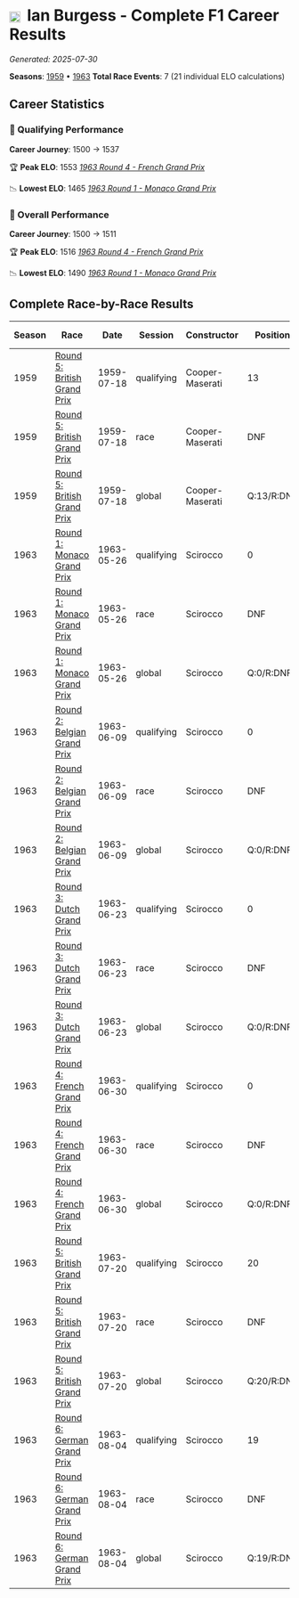 # <img src="https://upload.wikimedia.org/wikipedia/commons/thumb/8/83/Flag_of_the_United_Kingdom_%283-5%29.svg/512px-Flag_of_the_United_Kingdom_%283-5%29.svg.png?20250726143817" alt="United Kingdom" width="20" height="auto" style="vertical-align: middle; margin-right: 5px;" onerror="this.outerHTML='🇬🇧'; this.style.marginRight='5px';"/> Ian Burgess - Complete F1 Career Results

*Generated: 2025-07-30*

**Seasons**: [1959](../seasons/1959-season-report.md) • [1963](../seasons/1963-season-report.md)
**Total Race Events**: 7 (21 individual ELO calculations)

## Career Statistics

### 🏁 Qualifying Performance
**Career Journey**: 1500 → 1537

🏆 **Peak ELO**: 1553
   *[1963 Round 4 - French Grand Prix](../seasons/1963-season-report.md#round-4-french-grand-prix)*

📉 **Lowest ELO**: 1465
   *[1963 Round 1 - Monaco Grand Prix](../seasons/1963-season-report.md#round-1-monaco-grand-prix)*

### 🌟 Overall Performance
**Career Journey**: 1500 → 1511

🏆 **Peak ELO**: 1516
   *[1963 Round 4 - French Grand Prix](../seasons/1963-season-report.md#round-4-french-grand-prix)*

📉 **Lowest ELO**: 1490
   *[1963 Round 1 - Monaco Grand Prix](../seasons/1963-season-report.md#round-1-monaco-grand-prix)*


## Complete Race-by-Race Results

| Season | Race | Date | Session | Constructor | Position | Starting ELO | ELO Change | Final ELO | Teammate |
|--------|------|------|---------|-------------|----------|--------------|------------|-----------|----------|
| 1959 | [Round 5: British Grand Prix](../seasons/1959-season-report.md#round-5-british-grand-prix) | 1959-07-18 | qualifying | Cooper-Maserati | 13 | 1500 | +32 | 1532 | <img src="https://upload.wikimedia.org/wikipedia/commons/b/ba/Flag_of_Germany.svg" alt="Germany" width="20" height="auto" style="vertical-align: middle; margin-right: 5px;" onerror="this.outerHTML='🇩🇪'; this.style.marginRight='5px';"/> Hans Herrmann |
| 1959 | [Round 5: British Grand Prix](../seasons/1959-season-report.md#round-5-british-grand-prix) | 1959-07-18 | race | Cooper-Maserati | DNF | 1500 | N/A | 1500 | <img src="https://upload.wikimedia.org/wikipedia/commons/b/ba/Flag_of_Germany.svg" alt="Germany" width="20" height="auto" style="vertical-align: middle; margin-right: 5px;" onerror="this.outerHTML='🇩🇪'; this.style.marginRight='5px';"/> Hans Herrmann |
| 1959 | [Round 5: British Grand Prix](../seasons/1959-season-report.md#round-5-british-grand-prix) | 1959-07-18 | global | Cooper-Maserati | Q:13/R:DNF | 1500 | +10 | 1510 | <img src="https://upload.wikimedia.org/wikipedia/commons/b/ba/Flag_of_Germany.svg" alt="Germany" width="20" height="auto" style="vertical-align: middle; margin-right: 5px;" onerror="this.outerHTML='🇩🇪'; this.style.marginRight='5px';"/> Hans Herrmann |
| 1963 | [Round 1: Monaco Grand Prix](../seasons/1963-season-report.md#round-1-monaco-grand-prix) | 1963-05-26 | qualifying | Scirocco | 0 | 1500 | -35 | 1465 | <img src="https://upload.wikimedia.org/wikipedia/commons/a/a4/Flag_of_the_United_States.svg" alt="United States" width="20" height="auto" style="vertical-align: middle; margin-right: 5px;" onerror="this.outerHTML='🇺🇸'; this.style.marginRight='5px';"/> Tony Settember |
| 1963 | [Round 1: Monaco Grand Prix](../seasons/1963-season-report.md#round-1-monaco-grand-prix) | 1963-05-26 | race | Scirocco | DNF | 1500 | N/A | 1500 | <img src="https://upload.wikimedia.org/wikipedia/commons/a/a4/Flag_of_the_United_States.svg" alt="United States" width="20" height="auto" style="vertical-align: middle; margin-right: 5px;" onerror="this.outerHTML='🇺🇸'; this.style.marginRight='5px';"/> Tony Settember |
| 1963 | [Round 1: Monaco Grand Prix](../seasons/1963-season-report.md#round-1-monaco-grand-prix) | 1963-05-26 | global | Scirocco | Q:0/R:DNF | 1500 | -10 | 1490 | <img src="https://upload.wikimedia.org/wikipedia/commons/a/a4/Flag_of_the_United_States.svg" alt="United States" width="20" height="auto" style="vertical-align: middle; margin-right: 5px;" onerror="this.outerHTML='🇺🇸'; this.style.marginRight='5px';"/> Tony Settember |
| 1963 | [Round 2: Belgian Grand Prix](../seasons/1963-season-report.md#round-2-belgian-grand-prix) | 1963-06-09 | qualifying | Scirocco | 0 | 1465 | +35 | 1501 | <img src="https://upload.wikimedia.org/wikipedia/commons/a/a4/Flag_of_the_United_States.svg" alt="United States" width="20" height="auto" style="vertical-align: middle; margin-right: 5px;" onerror="this.outerHTML='🇺🇸'; this.style.marginRight='5px';"/> Tony Settember |
| 1963 | [Round 2: Belgian Grand Prix](../seasons/1963-season-report.md#round-2-belgian-grand-prix) | 1963-06-09 | race | Scirocco | DNF | 1500 | N/A | 1500 | <img src="https://upload.wikimedia.org/wikipedia/commons/a/a4/Flag_of_the_United_States.svg" alt="United States" width="20" height="auto" style="vertical-align: middle; margin-right: 5px;" onerror="this.outerHTML='🇺🇸'; this.style.marginRight='5px';"/> Tony Settember |
| 1963 | [Round 2: Belgian Grand Prix](../seasons/1963-season-report.md#round-2-belgian-grand-prix) | 1963-06-09 | global | Scirocco | Q:0/R:DNF | 1490 | +11 | 1500 | <img src="https://upload.wikimedia.org/wikipedia/commons/a/a4/Flag_of_the_United_States.svg" alt="United States" width="20" height="auto" style="vertical-align: middle; margin-right: 5px;" onerror="this.outerHTML='🇺🇸'; this.style.marginRight='5px';"/> Tony Settember |
| 1963 | [Round 3: Dutch Grand Prix](../seasons/1963-season-report.md#round-3-dutch-grand-prix) | 1963-06-23 | qualifying | Scirocco | 0 | 1501 | +29 | 1529 | <img src="https://upload.wikimedia.org/wikipedia/commons/a/a4/Flag_of_the_United_States.svg" alt="United States" width="20" height="auto" style="vertical-align: middle; margin-right: 5px;" onerror="this.outerHTML='🇺🇸'; this.style.marginRight='5px';"/> Tony Settember |
| 1963 | [Round 3: Dutch Grand Prix](../seasons/1963-season-report.md#round-3-dutch-grand-prix) | 1963-06-23 | race | Scirocco | DNF | 1500 | N/A | 1500 | <img src="https://upload.wikimedia.org/wikipedia/commons/a/a4/Flag_of_the_United_States.svg" alt="United States" width="20" height="auto" style="vertical-align: middle; margin-right: 5px;" onerror="this.outerHTML='🇺🇸'; this.style.marginRight='5px';"/> Tony Settember |
| 1963 | [Round 3: Dutch Grand Prix](../seasons/1963-season-report.md#round-3-dutch-grand-prix) | 1963-06-23 | global | Scirocco | Q:0/R:DNF | 1500 | +9 | 1509 | <img src="https://upload.wikimedia.org/wikipedia/commons/a/a4/Flag_of_the_United_States.svg" alt="United States" width="20" height="auto" style="vertical-align: middle; margin-right: 5px;" onerror="this.outerHTML='🇺🇸'; this.style.marginRight='5px';"/> Tony Settember |
| 1963 | [Round 4: French Grand Prix](../seasons/1963-season-report.md#round-4-french-grand-prix) | 1963-06-30 | qualifying | Scirocco | 0 | 1529 | +24 | 1553 | <img src="https://upload.wikimedia.org/wikipedia/commons/a/a4/Flag_of_the_United_States.svg" alt="United States" width="20" height="auto" style="vertical-align: middle; margin-right: 5px;" onerror="this.outerHTML='🇺🇸'; this.style.marginRight='5px';"/> Tony Settember |
| 1963 | [Round 4: French Grand Prix](../seasons/1963-season-report.md#round-4-french-grand-prix) | 1963-06-30 | race | Scirocco | DNF | 1500 | N/A | 1500 | <img src="https://upload.wikimedia.org/wikipedia/commons/a/a4/Flag_of_the_United_States.svg" alt="United States" width="20" height="auto" style="vertical-align: middle; margin-right: 5px;" onerror="this.outerHTML='🇺🇸'; this.style.marginRight='5px';"/> Tony Settember |
| 1963 | [Round 4: French Grand Prix](../seasons/1963-season-report.md#round-4-french-grand-prix) | 1963-06-30 | global | Scirocco | Q:0/R:DNF | 1509 | +7 | 1516 | <img src="https://upload.wikimedia.org/wikipedia/commons/a/a4/Flag_of_the_United_States.svg" alt="United States" width="20" height="auto" style="vertical-align: middle; margin-right: 5px;" onerror="this.outerHTML='🇺🇸'; this.style.marginRight='5px';"/> Tony Settember |
| 1963 | [Round 5: British Grand Prix](../seasons/1963-season-report.md#round-5-british-grand-prix) | 1963-07-20 | qualifying | Scirocco | 20 | 1553 | -44 | 1509 | <img src="https://upload.wikimedia.org/wikipedia/commons/a/a4/Flag_of_the_United_States.svg" alt="United States" width="20" height="auto" style="vertical-align: middle; margin-right: 5px;" onerror="this.outerHTML='🇺🇸'; this.style.marginRight='5px';"/> Tony Settember |
| 1963 | [Round 5: British Grand Prix](../seasons/1963-season-report.md#round-5-british-grand-prix) | 1963-07-20 | race | Scirocco | DNF | 1500 | N/A | 1500 | <img src="https://upload.wikimedia.org/wikipedia/commons/a/a4/Flag_of_the_United_States.svg" alt="United States" width="20" height="auto" style="vertical-align: middle; margin-right: 5px;" onerror="this.outerHTML='🇺🇸'; this.style.marginRight='5px';"/> Tony Settember |
| 1963 | [Round 5: British Grand Prix](../seasons/1963-season-report.md#round-5-british-grand-prix) | 1963-07-20 | global | Scirocco | Q:20/R:DNF | 1516 | -13 | 1503 | <img src="https://upload.wikimedia.org/wikipedia/commons/a/a4/Flag_of_the_United_States.svg" alt="United States" width="20" height="auto" style="vertical-align: middle; margin-right: 5px;" onerror="this.outerHTML='🇺🇸'; this.style.marginRight='5px';"/> Tony Settember |
| 1963 | [Round 6: German Grand Prix](../seasons/1963-season-report.md#round-6-german-grand-prix) | 1963-08-04 | qualifying | Scirocco | 19 | 1509 | +27 | 1537 | <img src="https://upload.wikimedia.org/wikipedia/commons/a/a4/Flag_of_the_United_States.svg" alt="United States" width="20" height="auto" style="vertical-align: middle; margin-right: 5px;" onerror="this.outerHTML='🇺🇸'; this.style.marginRight='5px';"/> Tony Settember |
| 1963 | [Round 6: German Grand Prix](../seasons/1963-season-report.md#round-6-german-grand-prix) | 1963-08-04 | race | Scirocco | DNF | 1500 | N/A | 1500 | <img src="https://upload.wikimedia.org/wikipedia/commons/a/a4/Flag_of_the_United_States.svg" alt="United States" width="20" height="auto" style="vertical-align: middle; margin-right: 5px;" onerror="this.outerHTML='🇺🇸'; this.style.marginRight='5px';"/> Tony Settember |
| 1963 | [Round 6: German Grand Prix](../seasons/1963-season-report.md#round-6-german-grand-prix) | 1963-08-04 | global | Scirocco | Q:19/R:DNF | 1503 | +8 | 1511 | <img src="https://upload.wikimedia.org/wikipedia/commons/a/a4/Flag_of_the_United_States.svg" alt="United States" width="20" height="auto" style="vertical-align: middle; margin-right: 5px;" onerror="this.outerHTML='🇺🇸'; this.style.marginRight='5px';"/> Tony Settember |
